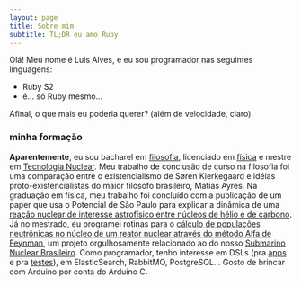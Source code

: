 ```yaml
---
layout: page
title: Sobre mim
subtitle: TL;DR eu amo Ruby
---
```


Olá! Meu nome é Luis Alves, e eu sou programador nas seguintes linguagens:

- Ruby S2
- é... só Ruby mesmo...

Afinal, o que mais eu poderia querer? (além de velocidade, claro)

### minha formação

**Aparentemente**, eu sou bacharel em [filosofia](https://la.wikipedia.org/wiki/Thomas_Aquinas), licenciado em [física](https://pt.wikipedia.org/wiki/Táquion) e mestre em [Tecnologia Nuclear](https://www.youtube.com/watch?v=oRLON3ddZIw). Meu trabalho de conclusão de curso na filosofia foi uma comparação entre o existencialismo de Søren Kierkegaard e idéias proto-existencialistas do maior filosofo brasileiro, Matias Ayres. Na graduação em física, meu trabalho foi concluído com a publicação de um paper que usa o Potencial de São Paulo para explicar a dinâmica de uma [reação nuclear de interesse astrofísico entre núcleos de hélio e de carbono](https://iopscience.iop.org/article/10.1088/0954-3899/41/3/035101). Já no mestrado, eu programei rotinas para o [cálculo de populações neutrônicas no núcleo de um reator nuclear através do método Alfa de Feynman](https://www.sciencedirect.com/science/article/pii/S0306454916310477), um projeto orgulhosamente relacionado ao do nosso [Submarino Nuclear Brasileiro](https://www.marinha.mil.br/ctmsp/submarino-nuclear). Como programador, tenho interesse em DSLs (pra [apps](http://sinatrarb.com/) e pra [testes](https://rspec.info)), em ElasticSearch, RabbitMQ, PostgreSQL... Gosto de brincar com Arduino por conta do Arduino C.